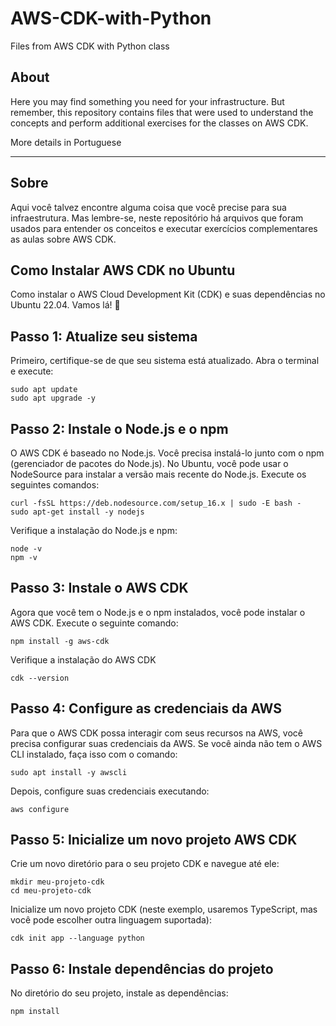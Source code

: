 # AWS-CDK-with-Python
Files from AWS CDK with Python class

## About
Here you may find something you need for your infrastructure. But remember, this repository contains files that were used to understand the concepts and perform additional exercises for the classes on AWS CDK.

More details in Portuguese

---

## Sobre 
Aqui você talvez encontre alguma coisa que você precise para sua infraestrutura. Mas lembre-se, neste repositório há arquivos que foram usados para entender os conceitos e executar exercícios complementares as aulas sobre AWS CDK.

## Como Instalar AWS CDK no Ubuntu
Como instalar o AWS Cloud Development Kit (CDK) e suas dependências no Ubuntu 22.04. Vamos lá! 🚀

## Passo 1: Atualize seu sistema

Primeiro, certifique-se de que seu sistema está atualizado. Abra o terminal e execute:

```
sudo apt update
sudo apt upgrade -y
```

## Passo 2: Instale o Node.js e o npm

O AWS CDK é baseado no Node.js. Você precisa instalá-lo junto com o npm (gerenciador de pacotes do Node.js). No Ubuntu, você pode usar o NodeSource para instalar a versão mais recente do Node.js.
Execute os seguintes comandos:

```
curl -fsSL https://deb.nodesource.com/setup_16.x | sudo -E bash -
sudo apt-get install -y nodejs

```

Verifique a instalação do Node.js e npm:

```
node -v
npm -v
```

## Passo 3: Instale o AWS CDK
Agora que você tem o Node.js e o npm instalados, você pode instalar o AWS CDK. Execute o seguinte comando:

```
npm install -g aws-cdk
```

Verifique a instalação do AWS CDK

```
cdk --version
```

## Passo 4: Configure as credenciais da AWS

Para que o AWS CDK possa interagir com seus recursos na AWS, você precisa configurar suas credenciais da AWS. Se você ainda não tem o AWS CLI instalado, faça isso com o comando:

```
sudo apt install -y awscli
```

Depois, configure suas credenciais executando:

```
aws configure
```

## Passo 5: Inicialize um novo projeto AWS CDK

Crie um novo diretório para o seu projeto CDK e navegue até ele:

```
mkdir meu-projeto-cdk
cd meu-projeto-cdk
```

Inicialize um novo projeto CDK (neste exemplo, usaremos TypeScript, mas você pode escolher outra linguagem suportada):

```
cdk init app --language python
```

## Passo 6: Instale dependências do projeto

No diretório do seu projeto, instale as dependências:

```
npm install
```


